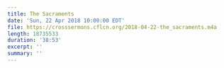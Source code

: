 ```yaml
---
title: The Sacraments
date: 'Sun, 22 Apr 2018 10:00:00 EDT'
file: https://crosssermons.cflcn.org/2018-04-22-the_sacraments.m4a
length: 18735533
duration: '38:53'
excerpt: ''
summary: ''
---
```

